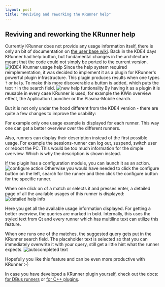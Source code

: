 ```yaml
---
layout: post
title: "Reviving and reworking the KRunner help"
---
```


## Reviving and reworking the KRunner help

Currently KRunner does not provide any usage information itself, there
is only an bit of documentation on [the user base wiki](https://userbase.kde.org/Plasma/Krunner). Back in the KDE4 days KRunner had 
help button, but fundamental changes in the architecture meant that the code could not simply be ported to the current version.
 ![KDE4 Krunner usage help](https://www.linux.com/images/stories/41373/kde-desktop-krunner-2.jpg)
Since the help system required reimplementation, it was decided to implement it as a plugin for KRunner's powerful plugin infrastructure.
This plugin produces results when one types `?` or `help`. To make this more discoverable a button is added, which
puts the text `?`  in the search field.
![new help funtionality](https://i.imgur.com/dsbxtL4.png)
By having it as a plugin it is reusable in every case KRunner is used,
for example the KWin overview effect, the Application Launcher or the Plasma-Mobile search.

But it is not only under the hood different from the KDE4 version - there 
are quite a few changes to improve the usability:

For example only one usage example is displayed for each runner. This way one
can get a better overview over the different runners.

Also, runners can display their description instead of the first possible usage.
For example the sessions-runner can log out, suspend, switch user or reboot the PC. This would be too much information for the simple overview. Which is why the description is shown instead.

If the plugin has a configuration module, you can launch it as an action. ![configure action](https://i.imgur.com/8p7T5OE.png)
Otherwise you would have needed to click the configure button on the left, search for the runner and
then click the configure button for the specific runner.

When one click on of a match or selects it and presses enter, a detailed page of all the available usages of this runner is displayed:
![detailed help info](https://i.imgur.com/SkP1oC8.png)

Here you get all the available usage information displayed.
For getting a better overview, the queries are marked in bold.
Internally, this uses the styled text from Qt and every runner which has multiline text can utilize this feature.

When one runs one of the matches, the suggested query gets put in the KRunner search field.
The placeholder text is selected so that you can immediately overwrite it with your query, still get a little hint what the runner expects.
![autocompleted text](https://i.imgur.com/DWXl0jD.png)

Hopefully you like this feature and can be even more productive with KRunner :-)

In case you have developed a KRunner plugin yourself, check out the docs: [for DBus runners](https://invent.kde.org/frameworks/krunner/-/blob/955bb1d340af0b495dd4a1f1b0a32fc203a764ce/src/data/servicetypes/plasma-runner.desktop#L82) or [for C++ plugins](https://api.kde.org/frameworks/krunner/html/classPlasma_1_1RunnerSyntax.html).

